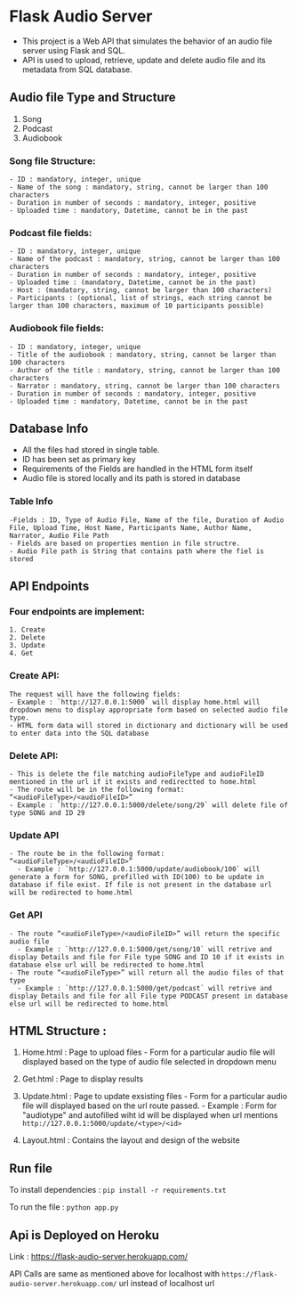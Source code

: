 # Flask Audio Server

- This project is a Web API that simulates the behavior of an audio file server using Flask and SQL.
- API is used to upload, retrieve, update and delete audio file and its metadata from SQL database.


## Audio file Type and Structure 
  1. Song
  2. Podcast
  3. Audiobook

  ### Song file Structure:
  
    - ID : mandatory, integer, unique
    - Name of the song : mandatory, string, cannot be larger than 100 characters
    - Duration in number of seconds : mandatory, integer, positive
    - Uploaded time : mandatory, Datetime, cannot be in the past


  ### Podcast file fields:
  
    - ID : mandatory, integer, unique
    - Name of the podcast : mandatory, string, cannot be larger than 100 characters
    - Duration in number of seconds : mandatory, integer, positive
    - Uploaded time : (mandatory, Datetime, cannot be in the past)
    - Host : (mandatory, string, cannot be larger than 100 characters)
    - Participants : (optional, list of strings, each string cannot be larger than 100 characters, maximum of 10 participants possible)

  ### Audiobook file fields:
  
    - ID : mandatory, integer, unique
    - Title of the audiobook : mandatory, string, cannot be larger than 100 characters
    - Author of the title : mandatory, string, cannot be larger than 100 characters
    - Narrator : mandatory, string, cannot be larger than 100 characters
    - Duration in number of seconds : mandatory, integer, positive
    - Uploaded time : mandatory, Datetime, cannot be in the past

## Database Info

  - All the files had stored in single table.
  - ID has been set as primary key
  - Requirements of the Fields are handled in the HTML form itself
  - Audio file is stored locally and its path is stored in database
  
  ### Table Info
    -Fields : ID, Type of Audio File, Name of the file, Duration of Audio File, Upload Time, Host Name, Participants Name, Author Name, Narrator, Audio File Path 
    - Fields are based on properties mention in file structre.
    - Audio File path is String that contains path where the fiel is stored

## API Endpoints

  ### Four endpoints are implement:
    1. Create 
    2. Delete
    3. Update
    4. Get
  
  ### Create API:
    The request will have the following fields:
    - Example : `http://127.0.0.1:5000` will display home.html will dropdown menu to display appropriate form based on selected audio file type.
    - HTML form data will stored in dictionary and dictionary will be used to enter data into the SQL database
  
  ### Delete API:
    - This is delete the file matching audioFileType and audioFileID mentioned in the url if it exists and redirectted to home.html
    - The route will be in the following format: “<audioFileType>/<audioFileID>”
    - Example : `http://127.0.0.1:5000/delete/song/29` will delete file of type SONG and ID 29
 
  ### Update API
    - The route be in the following format: “<audioFileType>/<audioFileID>”
      - Example : `http://127.0.0.1:5000/update/audiobook/100` will generate a form for SONG, prefilled with ID(100) to be update in database if file exist. If file is not present in the database url will be redirected to home.html


  ### Get API
    - The route “<audioFileType>/<audioFileID>” will return the specific audio file
      - Example : `http://127.0.0.1:5000/get/song/10` will retrive and display Details and file for File type SONG and ID 10 if it exists in database else url will be redirected to home.html
    - The route “<audioFileType>” will return all the audio files of that type
      - Example : `http://127.0.0.1:5000/get/podcast` will retrive and display Details and file for all File type PODCAST present in database else url will be redirected to home.html

## HTML Structure :

  1. Home.html : Page to upload files
    - Form for a particular audio file will displayed based on the type of audio file selected in dropdown menu
    
  2. Get.html : Page to display results

  3. Update.html : Page to update exsisting files
    - Form for a particular audio file will displayed based on the url route passed.
    - Example : Form for "audiotype" and autofilled wiht id will be displayed when url mentions `http://127.0.0.1:5000/update/<type>/<id>`
   
  4. Layout.html : Contains the layout and design of the website


## Run file 

  To install dependencies : 
  `pip install -r requirements.txt`

  To run the file :
  `python app.py`

## Api is Deployed on Heroku 

  Link : https://flask-audio-server.herokuapp.com/
  
  API Calls are same as mentioned above for localhost with `https://flask-audio-server.herokuapp.com/` url instead of localhost url

